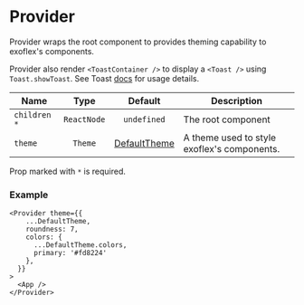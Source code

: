 # Provider

Provider wraps the root component to provides theming capability to exoflex's components.

Provider also render `<ToastContainer />` to display a `<Toast />` using `Toast.showToast`. See Toast [docs](Toast.md) for usage details.


| Name         |    Type     |                    Default                    | Description                                 |
| ------------ | :---------: | :-------------------------------------------: | ------------------------------------------- |
| `children *` | `ReactNode` |                  `undefined`                  | The root component                          |
| `theme`      |   `Theme`   | [DefaultTheme](../../src/constants/themes.ts) | A theme used to style exoflex's components. |

Prop marked with `*` is required.

### Example

```tsx
<Provider theme={{
    ...DefaultTheme,
    roundness: 7,
    colors: {
      ...DefaultTheme.colors,
      primary: '#fd8224'
    },
  }}
>
  <App />
</Provider>
```
